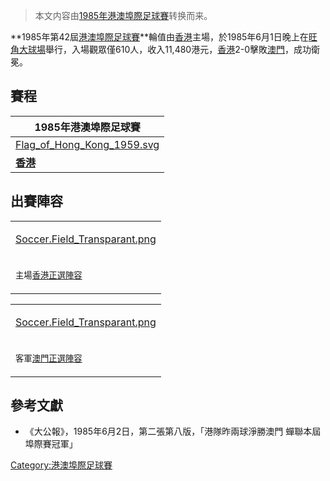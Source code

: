 > 本文内容由[1985年港澳埠際足球賽](https://zh.wikipedia.org/wiki/1985年港澳埠際足球賽)转换而来。


**1985年第42屆[港澳埠際足球賽](../Page/港澳埠際足球賽.md "wikilink")**輪值由[香港](../Page/香港.md "wikilink")主場，於1985年6月1日晚上在[旺角大球場](../Page/旺角大球場.md "wikilink")舉行，入場觀眾僅610人，收入11,480港元，[香港](https://zh.wikipedia.org/wiki/香港足球代表隊 "wikilink")2-0擊敗[澳門](../Page/澳門足球代表隊.md "wikilink")，成功衛冕。

## 賽程

| 1985年港澳埠際足球賽                                                                                                                     |
| -------------------------------------------------------------------------------------------------------------------------------- |
| [Flag_of_Hong_Kong_1959.svg](https://zh.wikipedia.org/wiki/File:Flag_of_Hong_Kong_1959.svg "fig:Flag_of_Hong_Kong_1959.svg") |
| **[香港](https://zh.wikipedia.org/wiki/香港足球代表隊 "wikilink")**                                                                       |

## 出賽陣容

<table>
<tbody>
<tr class="odd">
<td><div style="position: relative;">
<p><a href="https://zh.wikipedia.org/wiki/File:Soccer.Field_Transparant.png" title="fig:Soccer.Field_Transparant.png">Soccer.Field_Transparant.png</a>           </p>
</div></td>
</tr>
<tr class="even">
<td><p><small>主場<a href="https://zh.wikipedia.org/wiki/香港足球代表隊" title="wikilink">香港正選陣容</a></small></p></td>
</tr>
</tbody>
</table>

<table>
<tbody>
<tr class="odd">
<td><div style="position: relative;">
<p><a href="https://zh.wikipedia.org/wiki/File:Soccer.Field_Transparant.png" title="fig:Soccer.Field_Transparant.png">Soccer.Field_Transparant.png</a>           </p>
</div></td>
</tr>
<tr class="even">
<td><p><small>客軍<a href="../Page/澳門足球代表隊.md" title="wikilink">澳門正選陣容</a></small></p></td>
</tr>
</tbody>
</table>

## 參考文獻

  - 《大公報》，1985年6月2日，第二張第八版，「港隊昨兩球淨勝澳門 蟬聯本屆埠際賽冠軍」

[Category:港澳埠際足球賽](https://zh.wikipedia.org/wiki/Category:港澳埠際足球賽 "wikilink")